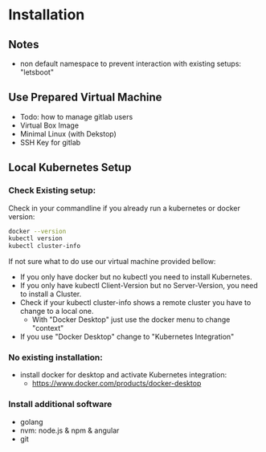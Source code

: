
# Installation

## Notes

* non default namespace to prevent interaction with existing setups: "letsboot"

## Use Prepared Virtual Machine 

* Todo: how to manage gitlab users
* Virtual Box Image 
* Minimal Linux (with Dekstop)
* SSH Key for gitlab

## Local Kubernetes Setup

### Check Existing setup:

Check in your commandline if you already run a kubernetes or docker version:

```sh
docker --version
kubectl version
kubectl cluster-info
```

If not sure what to do use our virtual machine provided bellow:

* If you only have docker but no kubectl you need to install Kubernetes.
* If you only have kubectl Client-Version but no Server-Version, you need to install a Cluster.
* Check if your kubectl cluster-info shows a remote cluster you have to change to a local one.
  * With "Docker Desktop" just use the docker menu to change "context"
* If you use "Docker Desktop" change to "Kubernetes Integration"

### No existing installation:

* install docker for desktop and activate Kubernetes integration: 
    * https://www.docker.com/products/docker-desktop

### Install additional software

* golang
* nvm: node.js & npm & angular
* git